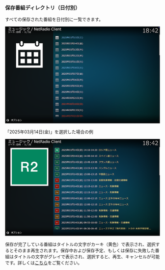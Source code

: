 
### 保存番組ディレクトリ（日付別）

すべての保存された番組を日付別に一覧できます。

![日付別](images/1.トップ画面/2.保存番組ディレクトリ/3.日付別/1.日付リスト.png)

「2025年03月14日(金)」を選択した場合の例

![保存番組](images/1.トップ画面/2.保存番組ディレクトリ/3.日付別/2.3月14日.png)

保存が完了している番組はタイトルの文字がカーキ（黄色）で表示され、選択するとそのまま再生されます。保存中および保存予定、もしくは保存に失敗した番組はタイトルの文字がグレイで表示され、選択すると、再生、キャンセルが可能です。詳しくは[こちら](./保存番組ディレクトリ（再生）.md)をご覧ください。
